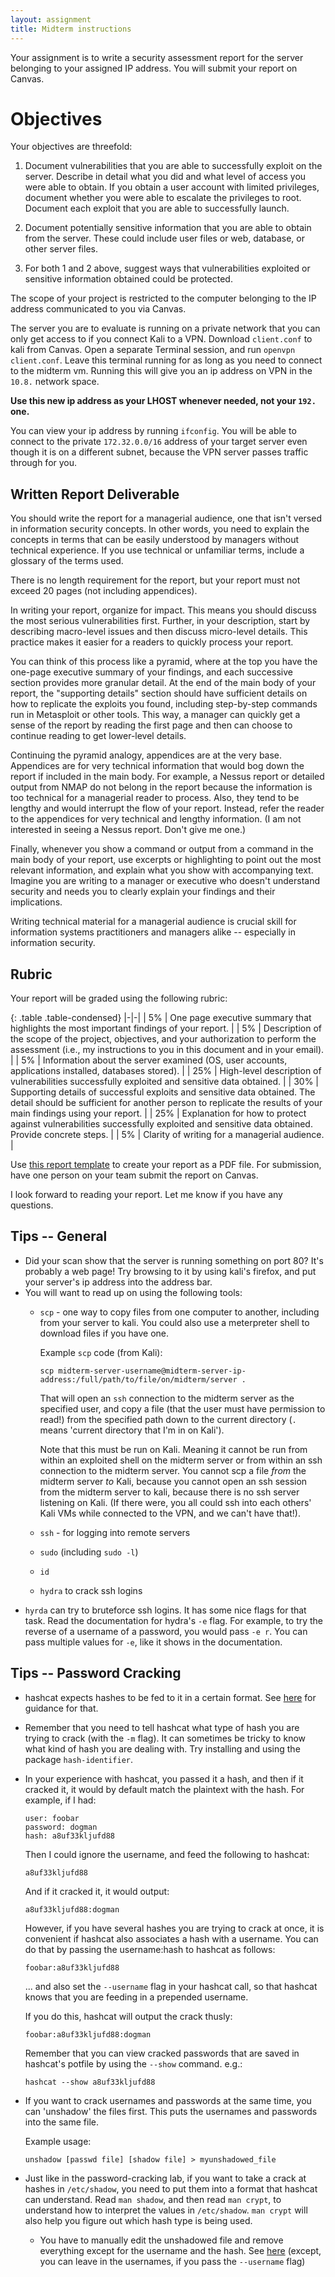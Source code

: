 ```yaml
---
layout: assignment
title: Midterm instructions
---
```


Your assignment is to write a
security assessment report for the server belonging to your assigned IP address. 
You will submit your report on Canvas.

# Objectives 

Your objectives are threefold:

1. Document vulnerabilities that you are able to successfully exploit on
the server. Describe in detail what you did and what level of access you
were able to obtain. If you obtain a user account with limited
privileges, document whether you were able to escalate the privileges to
root. Document each exploit that you are able to successfully launch.

2. Document potentially sensitive information that you are able to
obtain from the server. These could include user files or web, database,
or other server files.

3. For both 1 and 2 above, suggest ways that vulnerabilities exploited
or sensitive information obtained could be protected.

<div class='alert alert-danger'>The scope of your project is restricted to the computer belonging to the
IP address communicated to you via Canvas.</div>

The server you are to evaluate is running on a private network that you can only get access to if you connect Kali to a VPN. 
Download `client.conf` to kali from Canvas. Open a separate Terminal session, and run `openvpn client.conf`. 
Leave this terminal running for as long as you need to connect to the midterm vm. Running this will give you an ip address on VPN in the `10.8.` network space. 

**Use this new ip address as your LHOST whenever needed, not your `192.` one.** 

You can view your ip address by running `ifconfig`. 
You will be able to connect to the private `172.32.0.0/16` address of your target server even though it is on a different subnet, 
because the VPN server passes traffic through for you.

## Written Report Deliverable

You should write the report for a managerial audience, one that isn't
versed in information security concepts. In other words, you need to
explain the concepts in terms that can be easily understood by managers
without technical experience. If you use technical or unfamiliar terms,
include a glossary of the terms used.

There is no length requirement for the report, but your report must not
exceed 20 pages (not including appendices).

In writing your report, organize for impact. This means you should
discuss the most serious vulnerabilities first. Further, in your
description, start by describing macro-level issues and then discuss
micro-level details. This practice makes it easier for a readers to
quickly process your report.

You can think of this process like a pyramid, where at the top you have the one-page executive summary of your findings, 
and each successive section provides more granular detail. At the end of the main body of your report, the "supporting details" 
section should have sufficient details on how to replicate the exploits you found, including step-by-step commands run in Metasploit or other tools. 
This way, a manager can quickly get a sense of the report by reading the first page and then can choose to continue reading to get lower-level details.

Continuing the pyramid analogy, appendices are at the very base. Appendices are for very technical information that would bog down the report if included 
in the main body. For example, a Nessus report or detailed output from NMAP do not belong in the report because the information is too technical for a 
managerial reader to process. Also, they tend to be lengthy and would interrupt the flow of your report. 
Instead, refer the reader to the appendices for very technical and lengthy information. (I am not interested in seeing a Nessus report. Don't give me one.)

Finally, whenever you show a command or output from a command in the main body of your report, <span class='label label-info'>use excerpts or highlighting to point out the most 
relevant information</span>, and explain what you show with accompanying text. Imagine you are writing to a manager or executive who doesn't 
understand security and needs you to clearly explain your findings and their implications.

Writing technical material for a managerial audience is crucial skill for information systems practitioners and managers alike -- especially in information security.


## Rubric 

Your report will be graded using the following rubric:

{: .table .table-condensed}
|-|-|
| 5% | One page executive summary that highlights the most important findings of your report. |
| 5% | Description of the scope of the project, objectives, and your authorization to perform the assessment (i.e., my instructions to you in this document and in your email). |
| 5% | Information about the server examined (OS, user accounts, applications installed, databases stored). |
| 25% | High-level description of vulnerabilities successfully exploited and sensitive data obtained. |
| 30% | Supporting details of successful exploits and sensitive data obtained. The detail should be sufficient for another person to replicate the results of your main findings using your report. |
| 25% | Explanation for how to protect against vulnerabilities successfully exploited and sensitive data obtained. Provide concrete steps. |
| 5% | Clarity of writing for a managerial audience. |

Use [this report template](/security-assignments/Midterm_template.docx) to create your report as a PDF file.
For submission, have one person on your team submit the report on Canvas.

I look forward to reading your report. Let me know if you have any questions.



## Tips -- General

* Did your scan show that the server is running something on port 80? It's probably a web page! Try browsing to it by using kali's firefox, and put your server's ip address into the address bar.
*   You will want to read up on using the following tools:
	*   `scp` - one way to copy files from one computer to another, including from your server to kali. You could also use a meterpreter shell to download files if you have one.
        
        Example `scp` code (from Kali):
            
            scp midterm-server-username@midterm-server-ip-address:/full/path/to/file/on/midterm/server .
            
        That will open an `ssh` connection to the midterm server as the specified user, and copy a file (that the user must have permission to read!) from the specified path down to the current directory 
        (`.` means 'current directory that I'm in on Kali').
        
        Note that this must be run on Kali. Meaning it cannot be run from within an exploited shell on the midterm server or from within an ssh connection to the midterm server. You cannot scp a file _from_ the midterm server _to_ Kali, because you cannot open an ssh session from the midterm server to kali, because there is no 
        ssh server listening on Kali. (If there were, you all could ssh into each others' Kali VMs while connected to the VPN, and we can't have that!).
        
	*   `ssh` - for logging into remote servers
	*   `sudo` (including `sudo -l`)
	*   `id`
	*   `hydra` to crack ssh logins
*   `hyrda` can try to bruteforce ssh logins. It has some nice flags for that task. Read the documentation for hydra's `-e` flag. For example, to try the reverse of a username of a password, you would pass `-e r`. You can pass multiple values for `-e`, like it shows in the documentation.

## Tips -- Password Cracking

*   hashcat expects hashes to be fed to it in a certain format. See [here](https://hashcat.net/wiki/doku.php?id=example_hashes) for guidance for that.
*   Remember that you need to tell hashcat what type of hash you are trying to crack (with the `-m` flag). It can sometimes be tricky to know what kind of hash you are dealing with. Try installing and using the package `hash-identifier`.
*   In your experience with hashcat, you passed it a hash, and then if it cracked it, it would by default match the plaintext with the hash. For example, if I had:
    
        user: foobar
        password: dogman
        hash: a8uf33kljufd88
        
    Then I could ignore the username, and feed the following to hashcat:
    
        a8uf33kljufd88
       
    And if it cracked it, it would output:
        
        a8uf33kljufd88:dogman
        
    However, if you have several hashes you are trying to crack at once, it is convenient if hashcat also associates a hash with a username. You can do that by passing the username:hash to hashcat as follows:
           
        foobar:a8uf33kljufd88
        
    ... and also set the `--username` flag in your hashcat call, so that hashcat knows that you are feeding in a prepended username.
    
    If you do this, hashcat will output the crack thusly:
    
        foobar:a8uf33kljufd88:dogman
    
    Remember that you can view cracked passwords that are saved in hashcat's potfile by using the `--show` command. e.g.:
    
        hashcat --show a8uf33kljufd88
        
*   If you want to crack usernames and passwords at the same time, you can 'unshadow' the files first. This puts the usernames and passwords into the same file.
	
    Example usage:
		
		unshadow [passwd file] [shadow file] > myunshadowed_file
        
*   Just like in the password-cracking lab, if you want to take a crack at hashes in `/etc/shadow`, you need to put them into a format that hashcat can understand. Read `man shadow`, and then read `man crypt`, to understand
    how to interpret the values in `/etc/shadow`. `man crypt` will also help you figure out which hash type is being used.
    
    *   You have to manually edit the unshadowed file and remove everything except for the username and the hash. See [here](https://samsclass.info/123/proj10/p12-hashcat.htm) (except, you can leave in the usernames, if you pass the `--username` flag)
